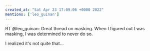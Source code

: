 ```yaml
---
created_at: "Sat Apr 23 17:09:06 +0000 2022"
mentions: ['leo_guinan']
---
```


RT @leo_guinan: Great thread on masking. When I figured out I was masking, I was determined to never do so.

I realized it's not quite that…